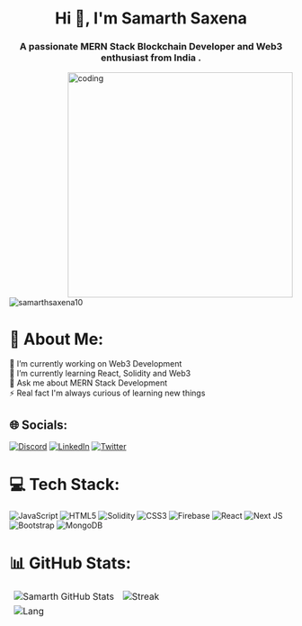 <h1 align="center">Hi 👋, I'm Samarth Saxena</h1>
<h3 align="center">A passionate MERN Stack Blockchain Developer and Web3 enthusiast from India .</h3>

<img align = "right" alt = coding man width = "400px" src="https://media4.giphy.com/media/f3iwJFOVOwuy7K6FFw/giphy.gif?cid=ecf05e4796w797c6i7t73j0r9lq6sfut65te1bcbfsv6a52h&rid=giphy.gif&ct=g">

<p align="left"> <img src="https://komarev.com/ghpvc/?username=samarthsaxena10&label=Profile%20views&color=0e75b6&style=flat" alt="samarthsaxena10" /> </p>

# 💫 About Me:
🔭 I’m currently working on Web3 Development<br>🌱 I’m currently learning React, Solidity and Web3<br>💬 Ask me about MERN Stack Development<br>⚡ Real fact I'm always curious of learning new things


## 🌐 Socials:
[![Discord](https://img.shields.io/badge/Discord-%237289DA.svg?logo=discord&logoColor=white)](htttps://discord.gg/Samarth#0225) [![LinkedIn](https://img.shields.io/badge/LinkedIn-%230077B5.svg?logo=linkedin&logoColor=white)](https://linkedin.com/in/samarth-saxena-169430178) [![Twitter](https://img.shields.io/badge/Twitter-%231DA1F2.svg?logo=Twitter&logoColor=white)](https://twitter.com/Samarth22524928) 

# 💻 Tech Stack:
![JavaScript](https://img.shields.io/badge/javascript-%23323330.svg?style=for-the-badge&logo=javascript&logoColor=%23F7DF1E) ![HTML5](https://img.shields.io/badge/html5-%23E34F26.svg?style=for-the-badge&logo=html5&logoColor=white) ![Solidity](https://img.shields.io/badge/Solidity-%23363636.svg?style=for-the-badge&logo=solidity&logoColor=white) ![CSS3](https://img.shields.io/badge/css3-%231572B6.svg?style=for-the-badge&logo=css3&logoColor=white) ![Firebase](https://img.shields.io/badge/firebase-%23039BE5.svg?style=for-the-badge&logo=firebase) ![React](https://img.shields.io/badge/react-%2320232a.svg?style=for-the-badge&logo=react&logoColor=%2361DAFB) ![Next JS](https://img.shields.io/badge/Next-black?style=for-the-badge&logo=next.js&logoColor=white) ![Bootstrap](https://img.shields.io/badge/bootstrap-%23563D7C.svg?style=for-the-badge&logo=bootstrap&logoColor=white) ![MongoDB](https://img.shields.io/badge/MongoDB-%234ea94b.svg?style=for-the-badge&logo=mongodb&logoColor=white)
# 📊 GitHub Stats:

<table align="center" border="0" cellpadding="0" cellspacing="0">
    <thead>
        <tr>
            <td><img src="https://github-readme-stats.vercel.app/api?username=SamarthSaxena10&theme=blueberry&hide_border=false&include_all_commits=false&count_private=false" alt="Samarth GitHub Stats" />               
            </td>
            <td><img src="https://github-readme-streak-stats.herokuapp.com/?user=SamarthSaxena10&theme=blueberry&hide_border=false" alt="Streak" />
            </td>
        </tr>
      <tr>
        <td><img src = "https://github-readme-stats.vercel.app/api/top-langs/?username=SamarthSaxena10&theme=blueberry&hide_border=false&include_all_commits=false&count_private=false&layout=compact" alt= "Lang" />
          </td>
      </tr>
    </thead>
</table>

